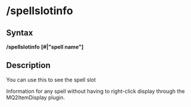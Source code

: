 # /spellslotinfo

## Syntax

**/spellslotinfo** **\[\#\|"spell name"\]**

## Description

You can use this to see the spell slot

Information for any spell without having to right-click display through the MQ2ItemDisplay plugin.

